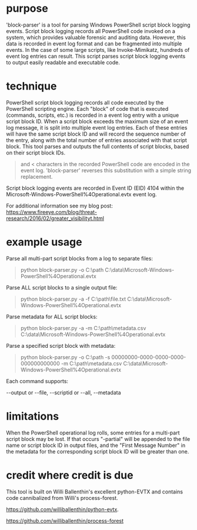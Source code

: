 purpose
=======

'block-parser' is a tool for parsing Windows PowerShell script block logging events. Script block logging records all PowerShell code invoked on a system, which provides valuable forensic and auditing data. However, this data is recorded in event log format and can be fragmented into multiple events. In the case of some large scripts, like Invoke-Mimikatz, hundreds of event log entries can result. This script parses script block logging events to output easily readable and executable code.

technique
=========

PowerShell script block logging records all code executed by the PowerShell scripting engine. Each "block" of code that is executed (commands, scripts, etc.) is recorded in a event log entry with a unique script block ID. When a script block exceeds the maximum size of an event log message, it is split into multiple event log entries. Each of these entries will have the same script block ID and will record the sequence number of the entry, along with the total number of entries associated with that script block. This tool parses and outputs the full contents of script blocks, based on their script block IDs.

> and < characters in the recorded PowerShell code are encoded in the event log. 'block-parser' reverses this substitution with a simple string replacement.

Script block logging events are recorded in Event ID (EID) 4104 within the Microsoft-Windows-PowerShell%4Operational.evtx event log. 

For additional information see my blog post: https://www.fireeye.com/blog/threat-research/2016/02/greater_visibilityt.html

example usage
=============

Parse all multi-part script blocks from a log to separate files:

  > python block-parser.py -o C:\path C:\data\Microsoft-Windows-PowerShell%4Operational.evtx
  
Parse ALL script blocks to a single output file:
  
  > python block-parser.py -a -f C:\path\file.txt C:\data\Microsoft-Windows-PowerShell%4Operational.evtx
  
Parse metadata for ALL script blocks:

 > python block-parser.py -a -m C:\path\metadata.csv C:\data\Microsoft-Windows-PowerShell%4Operational.evtx
 
Parse a specified script block with metadata:

> python block-parser.py -o C:\path -s 00000000-0000-0000-0000-000000000000 -m C:\path\metadata.csv C:\data\Microsoft-Windows-PowerShell%4Operational.evtx

Each command supports:

--output or --file, 
--scriptid or --all, 
--metadata

limitations
===========

When the PowerShell operational log rolls, some entries for a multi-part script block may be lost. If that occurs "-partial" will be appended to the file name or script block ID in output files, and the "First Message Number" in the metadata for the corresponding script block ID will be greater than one.

credit where credit is due
============

This tool is built on Willi Ballenthin's excellent python-EVTX and contains code cannibalized from Willi's process-forest.

https://github.com/williballenthin/python-evtx.

https://github.com/williballenthin/process-forest
